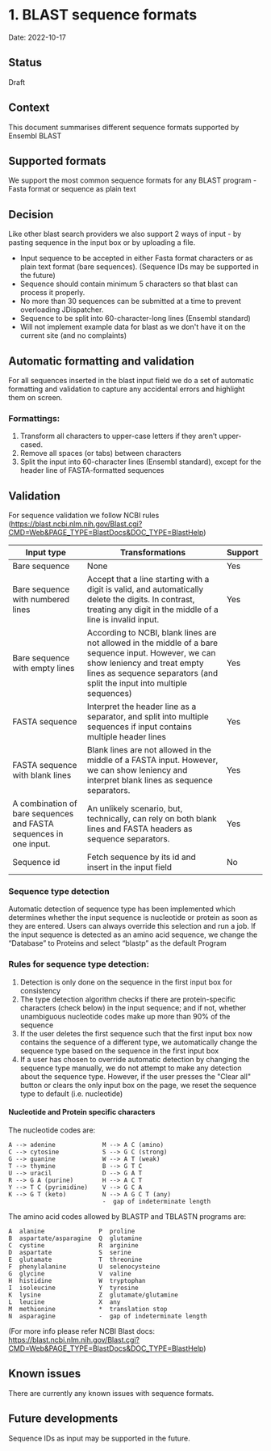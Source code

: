 # 1. BLAST sequence formats

Date: 2022-10-17

## Status

Draft

## Context
This document summarises different sequence formats supported by Ensembl BLAST

## Supported formats
We support the most common sequence formats for any BLAST program - Fasta format or sequence as plain text

## Decision
Like other blast search providers we also support 2 ways of input - by pasting sequence in the input box or by uploading a file.

- Input sequence to be accepted in either Fasta format characters or as plain text format (bare sequences). (Sequence IDs may be supported in the future)
- Sequence should contain minimum 5 characters so that blast can process it properly.
- No more than 30 sequences can be submitted at a time to prevent overloading JDispatcher.
- Sequence to be split into 60-character-long lines (Ensembl standard)
- Will not implement example data for blast as we don't have it on the current site (and no complaints)

## Automatic formatting and validation

For all sequences inserted in the blast input field we do a set of automatic formatting and validation to capture any accidental errors and highlight them on screen.

### Formattings:
1. Transform all characters to upper-case letters if they aren’t upper-cased.
2. Remove all spaces (or tabs) between characters
3. Split the input into 60-character lines (Ensembl standard), except for the header line of FASTA-formatted sequences

## Validation
For sequence validation we follow NCBI rules (https://blast.ncbi.nlm.nih.gov/Blast.cgi?CMD=Web&PAGE_TYPE=BlastDocs&DOC_TYPE=BlastHelp)


| Input type  | Transformations | Support |
| ------------- | ------------- | ------- |
| Bare sequence  | None  | Yes |
| Bare sequence with numbered lines | Accept that a line starting with a digit is valid, and automatically delete the digits. In contrast, treating any digit in the middle of a line is invalid input. | Yes |
| Bare sequence with empty lines | According to NCBI, blank lines are not allowed in the middle of a bare sequence input. However, we can show leniency and treat empty lines as sequence separators (and split the input into multiple sequences) | Yes |
| FASTA sequence | Interpret the header line as a separator, and split into multiple sequences if input contains multiple header lines | Yes |
| FASTA sequence with blank lines | Blank lines are not allowed in the middle of a FASTA input. However, we can show leniency and interpret blank lines as sequence separators. | Yes |
| A combination of bare sequences and FASTA sequences in one input. | An unlikely scenario, but, technically, can rely on both blank lines and FASTA headers as sequence separators. | Yes |
| Sequence id | Fetch sequence by its id and insert in the input field | No |

### Sequence type detection 

Automatic detection of sequence type has been implemented which determines whether the input sequence is nucleotide or protein as soon as they are entered. Users can always override this selection and run a job. If the input sequence is detected as an amino acid sequence, we change the “Database” to Proteins and select “blastp” as the default Program

### Rules for sequence type detection:

1. Detection is only done on the sequence in the first input box for consistency
2. The type detection algorithm checks if there are protein-specific characters (check below) in the input sequence; and if not, whether unambiguous nucleotide codes make up more than 90% of the sequence
3. If the user deletes the first sequence such that the first input box now contains the sequence of a different type, we automatically change the sequence type based on the sequence in the first input box
4. If a user has chosen to override automatic detection by changing the sequence type manually, we do not attempt to make any detection about the sequence type. However, if the user presses the "Clear all" button or clears the only input box on the page, we reset the sequence type to default (i.e. nucleotide)

#### Nucleotide and Protein specific characters
  The nucleotide codes are:

    A --> adenine             M --> A C (amino)
    C --> cytosine            S --> G C (strong)
    G --> guanine             W --> A T (weak)
    T --> thymine             B --> G T C
    U --> uracil              D --> G A T
    R --> G A (purine)        H --> A C T
    Y --> T C (pyrimidine)    V --> G C A
    K --> G T (keto)          N --> A G C T (any)
                              -  gap of indeterminate length

  The amino acid codes allowed by BLASTP and TBLASTN programs are:

    A  alanine               P  proline
    B  aspartate/asparagine  Q  glutamine
    C  cystine               R  arginine
    D  aspartate             S  serine
    E  glutamate             T  threonine
    F  phenylalanine         U  selenocysteine
    G  glycine               V  valine
    H  histidine             W  tryptophan
    I  isoleucine            Y  tyrosine
    K  lysine                Z  glutamate/glutamine
    L  leucine               X  any
    M  methionine            *  translation stop
    N  asparagine            -  gap of indeterminate length

  (For more info please refer NCBI Blast docs: https://blast.ncbi.nlm.nih.gov/Blast.cgi?CMD=Web&PAGE_TYPE=BlastDocs&DOC_TYPE=BlastHelp)

## Known issues

There are currently any known issues with sequence formats.

## Future developments

Sequence IDs as input may be supported in the future.